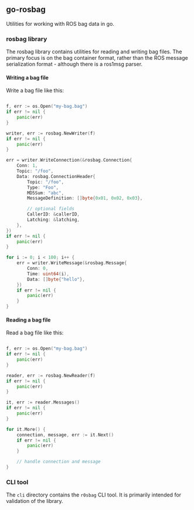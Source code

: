 ## go-rosbag

Utilities for working with ROS bag data in go.

### rosbag library
The rosbag library contains utilities for reading and writing bag files. The
primary focus is on the bag container format, rather than the ROS message
serialization format - although there is a ros1msg parser.

#### Writing a bag file

Write a bag file like this:

```go

f, err := os.Open("my-bag.bag")
if err != nil {
	panic(err)
}

writer, err := rosbag.NewWriter(f)
if err != nil {
	panic(err)
}

err = writer.WriteConnection(&rosbag.Connection{
	Conn: 1,
	Topic: "/foo",
	Data: rosbag.ConnectionHeader{
		Topic: "/foo",
		Type: "Foo",
		MD5Sum: "abc",
		MessageDefinition: []byte{0x01, 0x02, 0x03},

		// optional fields
		CallerID: &callerID,
		Latching: &latching,
	},
})
if err != nil {
	panic(err)
}

for i := 0; i < 100; i++ {
	err = writer.WriteMessage(&rosbag.Message{
		Conn: 0,
		Time: uint64(i),
		Data: []byte{"hello"},
	})
	if err != nil {
		panic(err)
	}
}

```


#### Reading a bag file

Read a bag file like this:

```go

f, err := os.Open("my-bag.bag")
if err != nil {
	panic(err)
}

reader, err := rosbag.NewReader(f)
if err != nil {
	panic(err)
}

it, err := reader.Messages()
if err != nil {
	panic(err)
}

for it.More() {
	connection, message, err := it.Next()
	if err != nil {
		panic(err)
	}

	// handle connection and message
}

```

### CLI tool

The `cli` directory contains the `r0sbag` CLI tool. It is primarily intended
for validation of the library.

